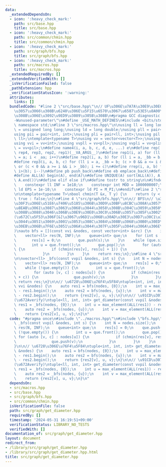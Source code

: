 ```yaml
---
data:
  _extendedDependsOn:
  - icon: ':heavy_check_mark:'
    path: src/base.hpp
    title: src/base.hpp
  - icon: ':heavy_check_mark:'
    path: src/common/chmin.hpp
    title: src/common/chmin.hpp
  - icon: ':heavy_check_mark:'
    path: src/graph/bfs.hpp
    title: src/graph/bfs.hpp
  - icon: ':heavy_check_mark:'
    path: src/macros.hpp
    title: src/macros.hpp
  _extendedRequiredBy: []
  _extendedVerifiedWith: []
  _isVerificationFailed: false
  _pathExtension: hpp
  _verificationStatusIcon: ':warning:'
  attributes:
    links: []
  bundledCode: "#line 2 \"src/base.hpp\"\n// UF\u306E\u7A7A\u30E9\u30E0\u30C0\u6E21\
    \u3057\u3066\u308B\u6240\u306E\u5F15\u6570\u3067\u6587\u53E5\u8A00\u308F\u308C\
    \u308B\u306E\u3092\u9ED9\u3089\u305B\u308B\n#pragma GCC diagnostic ignored \"\
    -Wunused-parameter\"\n#define _USE_MATH_DEFINES\n#include <bits/stdc++.h>\nusing\
    \ namespace std;\n#line 3 \"src/macros.hpp\"\n\nusing ll = long long;\nusing ull\
    \ = unsigned long long;\nusing ld = long double;\nusing pll = pair<ll, ll>;\n\
    using pii = pair<int, int>;\nusing pli = pair<ll, int>;\nusing pil = pair<int,\
    \ ll>;\ntemplate<typename T>\nusing vv = vector<vector<T>>;\nusing vvl = vv<ll>;\n\
    using vvi = vv<int>;\nusing vvpll = vv<pll>;\nusing vvpli = vv<pli>;\nusing vvpil\
    \ = vv<pil>;\n#define name4(i, a, b, c, d, e, ...) e\n#define rep(...) name4(__VA_ARGS__,\
    \ rep4, rep3, rep2, rep1)(__VA_ARGS__)\n#define rep1(i, a) for (ll i = 0, _aa\
    \ = a; i < _aa; i++)\n#define rep2(i, a, b) for (ll i = a, _bb = b; i < _bb; i++)\n\
    #define rep3(i, a, b, c) for (ll i = a, _bb = b; (c > 0 && a <= i && i < _bb)\
    \ or (c < 0 && a >= i && i > _bb); i += c)\n#define rrep(i, a, b) for (ll i=(a);\
    \ i>(b); i--)\n#define pb push_back\n#define eb emplace_back\n#define mkp make_pair\n\
    #define ALL(A) begin(A), end(A)\n#define UNIQUE(A) sort(ALL(A)), A.erase(unique(ALL(A)),\
    \ A.end())\n#define elif else if\n#define tostr to_string\n\n#ifndef CONSTANTS\n\
    \    constexpr ll INF = 1e18;\n    constexpr int MOD = 1000000007;\n    constexpr\
    \ ld EPS = 1e-10;\n    constexpr ld PI = M_PI;\n#endif\n#line 2 \"src/common/chmin.hpp\"\
    \n\ntemplate<typename T>\nbool chmin(T &x, T y) {\n    return (y < x) ? x = y,\
    \ true : false;\n}\n#line 4 \"src/graph/bfs.hpp\"\n\n// BFS\n// \u30FB\u30E1\u30A4\
    \u30F3\u306E\u51E6\u7406\u5185\u306B\u30D9\u30BF\u8CBC\u308A\u3057\u3066\u4E2D\
    \u8EAB\u3061\u3087\u3063\u3068\u3044\u3058\u308B\u304C\u3059\u3050\u3067\u304D\
    \u308B\u3088\u3046\u306B\u30E9\u30E0\u30C0\u306B\u3057\u305F\u3002\n// \u3000\
    (\u672C\u5F53\u306F[&]\u3067\u96D1\u306B\u30AD\u30E3\u30D7\u30C1\u30E3\u3057\u305F\
    \u3044\u3051\u3069\u3001\u3053\u308C\u3084\u308B\u3068\u30B0\u30ED\u30FC\u30D0\
    \u30EB\u306B\u7F6E\u3051\u306A\u3044\u307F\u305F\u3044\u306A\u306E\u3067\u3002\
    )\nauto bfs = [](const vvi &nodes, const vector<int> &src) {\n    int N = nodes.size();\n\
    \    vector<ll> res(N, INF);\n    queue<int> que;\n    for (int s : src) {\n \
    \       res[s] = 0;\n        que.push(s);\n    }\n    while (que.size()) {\n \
    \       int u = que.front();\n        que.pop();\n        for (auto v : nodes[u])\
    \ {\n            if (chmin(res[v], res[u] + 1)) {\n                que.push(v);\n\
    \            }\n        }\n    }\n    return res;\n};\n#line 4 \"src/graph/get_diameter.hpp\"\
    \n\nvector<ll> _bfs(const vvpil &nodes, int s) {\n    int N = nodes.size();\n\
    \    vector<ll> res(N, INF);\n    queue<int> que;\n    res[s] = 0;\n    que.push(s);\n\
    \    while (!que.empty()) {\n        int u = que.front();\n        que.pop();\n\
    \        for (auto [v, c] : nodes[u]) {\n            if (chmin(res[v], res[u]\
    \ + c)) {\n                que.push(v);\n            }\n        }\n    }\n   \
    \ return res;\n}\n\n// \u6728\u306E\u76F4\u5F84\ntuple<int, int, int> get_diameter(const\
    \ vvi &nodes) {\n    auto res1 = bfs(nodes, {0});\n    int u = max_element(ALL(res1))\
    \ - res1.begin();\n    auto res2 = bfs(nodes, {u});\n    int v = max_element(ALL(res2))\
    \ - res2.begin();\n    return {res2[v], u, v};\n}\n\n// \u91CD\u307F\u4ED8\u304D\
    (\u672Averify)\ntuple<ll, int, int> get_diameter(const vvpil &nodes) {\n    auto\
    \ res1 = _bfs(nodes, {0});\n    int u = max_element(ALL(res1)) - res1.begin();\n\
    \    auto res2 = _bfs(nodes, {u});\n    int v = max_element(ALL(res2)) - res2.begin();\n\
    \    return {res2[v], u, v};\n}\n"
  code: "#pragma once\n#include \"../macros.hpp\"\n#include \"bfs.hpp\"\n\nvector<ll>\
    \ _bfs(const vvpil &nodes, int s) {\n    int N = nodes.size();\n    vector<ll>\
    \ res(N, INF);\n    queue<int> que;\n    res[s] = 0;\n    que.push(s);\n    while\
    \ (!que.empty()) {\n        int u = que.front();\n        que.pop();\n       \
    \ for (auto [v, c] : nodes[u]) {\n            if (chmin(res[v], res[u] + c)) {\n\
    \                que.push(v);\n            }\n        }\n    }\n    return res;\n\
    }\n\n// \u6728\u306E\u76F4\u5F84\ntuple<int, int, int> get_diameter(const vvi\
    \ &nodes) {\n    auto res1 = bfs(nodes, {0});\n    int u = max_element(ALL(res1))\
    \ - res1.begin();\n    auto res2 = bfs(nodes, {u});\n    int v = max_element(ALL(res2))\
    \ - res2.begin();\n    return {res2[v], u, v};\n}\n\n// \u91CD\u307F\u4ED8\u304D\
    (\u672Averify)\ntuple<ll, int, int> get_diameter(const vvpil &nodes) {\n    auto\
    \ res1 = _bfs(nodes, {0});\n    int u = max_element(ALL(res1)) - res1.begin();\n\
    \    auto res2 = _bfs(nodes, {u});\n    int v = max_element(ALL(res2)) - res2.begin();\n\
    \    return {res2[v], u, v};\n}\n"
  dependsOn:
  - src/macros.hpp
  - src/base.hpp
  - src/graph/bfs.hpp
  - src/common/chmin.hpp
  isVerificationFile: false
  path: src/graph/get_diameter.hpp
  requiredBy: []
  timestamp: '2024-05-31 16:19:51+09:00'
  verificationStatus: LIBRARY_NO_TESTS
  verifiedWith: []
documentation_of: src/graph/get_diameter.hpp
layout: document
redirect_from:
- /library/src/graph/get_diameter.hpp
- /library/src/graph/get_diameter.hpp.html
title: src/graph/get_diameter.hpp
---
```

